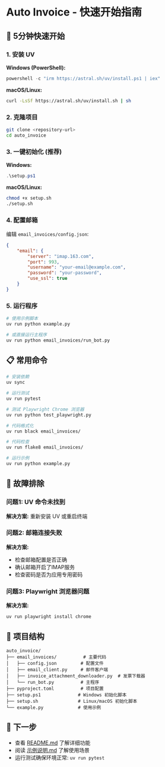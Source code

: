 # Auto Invoice - 快速开始指南

## 🚀 5分钟快速开始

### 1. 安装 UV

**Windows (PowerShell):**
```powershell
powershell -c "irm https://astral.sh/uv/install.ps1 | iex"
```

**macOS/Linux:**
```bash
curl -LsSf https://astral.sh/uv/install.sh | sh
```

### 2. 克隆项目

```bash
git clone <repository-url>
cd auto_invoice
```

### 3. 一键初始化 (推荐)

**Windows:**
```powershell
.\setup.ps1
```

**macOS/Linux:**
```bash
chmod +x setup.sh
./setup.sh
```

### 4. 配置邮箱

编辑 `email_invoices/config.json`:

```json
{
    "email": {
        "server": "imap.163.com",
        "port": 993,
        "username": "your-email@example.com",
        "password": "your-password",
        "use_ssl": true
    }
}
```

### 5. 运行程序

```bash
# 使用示例脚本
uv run python example.py

# 或直接运行主程序
uv run python email_invoices/run_bot.py
```

## 📋 常用命令

```bash
# 安装依赖
uv sync

# 运行测试
uv run pytest

# 测试 Playwright Chrome 浏览器
uv run python test_playwright.py

# 代码格式化
uv run black email_invoices/

# 代码检查
uv run flake8 email_invoices/

# 运行示例
uv run python example.py
```

## 🔧 故障排除

### 问题1: UV 命令未找到
**解决方案:** 重新安装 UV 或重启终端

### 问题2: 邮箱连接失败
**解决方案:** 
- 检查邮箱配置是否正确
- 确认邮箱开启了IMAP服务
- 检查密码是否为应用专用密码

### 问题3: Playwright 浏览器问题
**解决方案:**
```bash
uv run playwright install chrome
```

## 📁 项目结构

```
auto_invoice/
├── email_invoices/          # 主要代码
│   ├── config.json         # 配置文件
│   ├── email_client.py     # 邮件客户端
│   ├── invoice_attachment_downloader.py  # 发票下载器
│   └── run_bot.py          # 主程序
├── pyproject.toml          # 项目配置
├── setup.ps1              # Windows 初始化脚本
├── setup.sh               # Linux/macOS 初始化脚本
└── example.py             # 使用示例
```

## 🎯 下一步

- 查看 [README.md](README.md) 了解详细功能
- 阅读 [示例说明.md](示例说明.md) 了解使用场景
- 运行测试确保环境正常: `uv run pytest` 